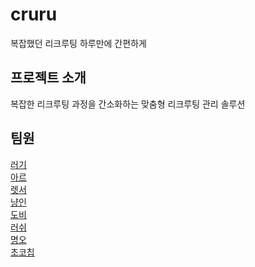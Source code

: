 # cruru
복잡했던
리크루팅
하루만에
간편하게

## 프로젝트 소개
복잡한 리크루팅 과정을 간소화하는 맞춤형 리크루팅 관리 솔루션

## 팀원
[러기](lurgi.md)   
[아르](arrr.md)   
[렛서](redpanda.md)   
[냥인](nyanhuman.md)   
[도비](doby.md)   
[러쉬](rush.md)   
[명오](myungoh.md)   
[초코칩](chocochip.md)   
